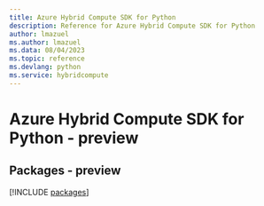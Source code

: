 ```yaml
---
title: Azure Hybrid Compute SDK for Python
description: Reference for Azure Hybrid Compute SDK for Python
author: lmazuel
ms.author: lmazuel
ms.data: 08/04/2023
ms.topic: reference
ms.devlang: python
ms.service: hybridcompute
---
```

# Azure Hybrid Compute SDK for Python - preview
## Packages - preview
[!INCLUDE [packages](hybrid-compute-index.md)]